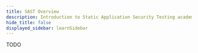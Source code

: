 ```yaml
---
title: SAST Overview
description: Introduction to Static Application Security Testing academy courses
hide_title: false
displayed_sidebar: learnSidebar
---
```


TODO